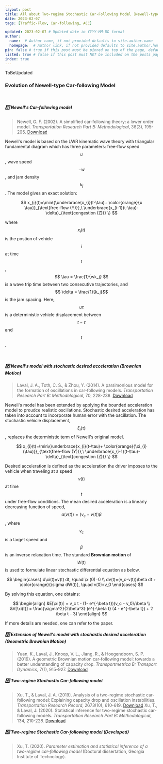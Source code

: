 ```yaml
---
layout: post
title: All about Two-regime Stochastic Car-Following Model (Newell-type CF)
date: 2023-02-07
tags: [Traffic-Flow, Car-following, ACC]

updated: 2023-02-07 # Updated date in YYYY-MM-DD format
author: 
  name:  # Author name, if not provided defaults to site.author.name
  homepage:  # Author link, if not provided defaults to site.author.homepage
pin: false # true if this post must be pinned on top of the page, default is false.
listed: true # false if this post must NOT be included on the posts page, sitemap, and any of the tag pages, default is true
index: true 
---
```


ToBeUpdated

### Evolution of Newell-type Car-following Model
<br>

##### 1️⃣ Newell's Car-following model
> Newell, G. F. (2002). A simplified car-following theory: a lower order model. *Transportation Research Part B: Methodological*, 36(3), 195-205. [Download](https://doi.org/10.1016/S0191-2615(00)00044-8)

Newell's model is based on the LWR kinematic wave theory with triangular fundamental diagram which has three parameters: free-flow speed $$ u$$, wave speed $$-w$$, and jam density $$k_j$$. The model gives an exact solution: 

$$
x_{i}(t)=\min\{\underbrace{x_{i}(t-\tau)+ \color{orange}{u \tau}}_{\text{free-flow (Y)}},\ \underbrace{x_{i-1}(t-\tau)-\delta}_{\text{congestion (Z)}} \} 
$$


where $$ x_{i}(t)$$ is the postion of vehicle $$i$$ at time $$t$$,  $$ \tau = \frac{1}{wk_j} $$ is a wave trip time between two consecutive trajectories, and $$ \delta = \frac{1}{k_j}$$ is the jam spacing. Here, $$u\tau$$ is a deterministic vehicle displacement between $$t-\tau $$ and $$t$$.

<br>

##### 2️⃣ Newell's model with stochastic desired acceleration (Brownian Motion)
> Laval, J. A., Toth, C. S., & Zhou, Y. (2014). A parsimonious model for the formation of oscillations in car-following models. *Transportation Research Part B: Methodological*, 70, 228-238. [Download](
https://doi.org/10.1016/j.trb.2014.09.004)

Newell's model has been extended by applying the bounded acceleration model to proudce realistic oscillations. Stochastic desired acceleration has taken into account to incorporate human error with the oscillation. The stochastic vehicle displacement, $$\xi_{i}(\tau)$$, replaces the deterministic term of Newell's original model. 

$$
x_{i}(t)=\min\{\underbrace{x_{i}(t-\tau)+ \color{orange}{\xi_{i}(\tau)}}_{\text{free-flow (Y)}},\ \underbrace{x_{i-1}(t-\tau)-\delta}_{\text{congestion (Z)}} \} 
$$

Desired acceleration is defined as the acceleration the driver imposes to the vehicle when traveling at a speed $$v(t)$$ at time $$t$$ under free-flow conditions. The mean desired acceleration is a linearly decreasing function of speed, $$a(v(t)) = (v_c - v(t)) \beta $$, where $$v_c$$ is a target speed and $$\beta$$ is an inverse relaxation time. The standard **Brownian motion** of $$W(t)$$ is used to formulate linear stochastic differential equation as below. 

$$
\begin{cases} d\xi(t)=v(t) dt, \quad \xi(0)=0 \\ dv(t)=(v_c-v(t))\beta dt + \color{orange}{\sigma dW(t)}, \quad v(0)=v_0 \end{cases}
$$

By solving this equation, one obtains:

$$ \begin{align} &E[\xi(t)] = v_c t - (1- e^{-\beta t})(v_c - v_0)/\beta \\ &V[\xi(t)] = \frac{\sigma^2}{2\beta^3} (e^{-\beta t} (4 - e^{-\beta t}) + 2 \beta t - 3) \end{align} $$



If more details are needed, one can refer to the paper. 


##### 3️⃣ Extension of Newell's model with stochastic desired acceleration (Geometric Brownian Motion)
> Yuan, K., Laval, J., Knoop, V. L., Jiang, R., & Hoogendoorn, S. P. (2019). A geometric Brownian motion car-following model: towards a better understanding of capacity drop. *Transportmetrica B: Transport Dynamics*, 7(1), 915-927. [Download](https://doi.org/10.1080/21680566.2018.1518169)

##### 4️⃣ Two-regime Stochastic Car-following model
> Xu, T., & Laval, J. A. (2019). Analysis of a two-regime stochastic car-following model: Explaining capacity drop and oscillation instabilities. *Transportation Research Record*, 2673(10), 610-619. [Download](https://doi.org/10.1177/0361198119850464)
> Xu, T., & Laval, J. (2020). Statistical inference for two-regime stochastic car-following models. *Transportation Research Part B: Methodological*, 134, 210-228. [Download](https://doi.org/10.1016/j.trb.2020.02.003)

##### 5️⃣ Two-regime Stochastic Car-following model (Developed)
> Xu, T. (2020). *Parameter estimation and statistical inference of a two-regime car-following model* (Doctoral dissertation, Georgia Institute of Technology).

